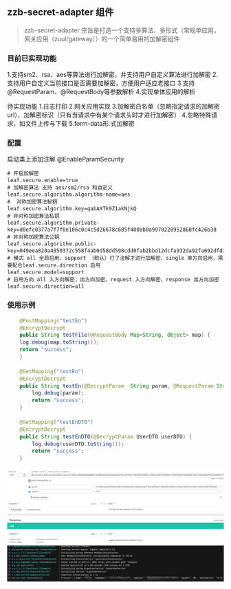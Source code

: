 ## zzb-secret-adapter 组件
> zzb-secret-adapter 宗旨是打造一个支持多算法、多形式（常规单应用，网关应用（zuul/gateway））的一个简单易用的加解密组件

### 目前已实现功能

1.支持sm2、rsa、aes等算法进行加解密，并支持用户自定义算法进行加解密
2.支持用户自定义当前接口是否需要加解密，方便用户适应老接口
3.支持@RequestParam、@RequestBody等参数解析
4.实现单体应用的解析

待实现功能
1.日志打印
2.网关应用实现
3.加解密白名单（忽略指定请求的加解密 url）、加解密标识（只有当请求中有某个请求头时才进行加解密）
4.忽略特殊请求，如文件上传与下载
5.form-data形.式加解密
### 配置
启动类上添加注解
@EnableParamSecurity

``` properties
# 开启加解密
leaf.secure.enable=true
# 加解密算法 支持 aes/sm2/rsa 和自定义
leaf.secure.algorithm.algorithm-name=aes
#  对称加密算法秘钥
leaf.secure.algorithm.key=qabAXTk9Z1akNjkQ
# 非对称加密算法私钥
leaf.secure.algorithm.private-key=d0efc0377a7f7f0e106c0c4c5d26678c685f400ab0a9970220952868fc426b38
# 非对称加密算法公钥
leaf.secure.algorithm.public-key=049eea820a4850372c558f4ab0d58dd598cdd0fab2bbd12dcfa932da92fa692dfd1f9be65d6d0a2e5ac4470130b473e6e1b34fa6aee57b9bb1b08f6c2da7a14c9a
# 模式 all 全局启用、support （默认）打了注解才进行加解密、single 单方向启用，需要配合leaf.secure.direction 启用
leaf.secure.model=support
# 启用方向 all 入方向解密，出方向加密、request 入方向解密、response 出方向加密
leaf.secure.direction=all
```

### 使用示例
``` java
    @PostMapping("testEn")
    @EncryptDecrypt
    public String testFile(@RequestBody Map<String, Object> map) {
    log.debug(map.toString());
    return "success";
    }

    @GetMapping("testEn")
    @EncryptDecrypt
    public String testEn(@DecryptParam  String param, @RequestParam String param1) {
        log.debug(param);
        return "success";
    }

    @GetMapping("testEnDTO")
    @EncryptDecrypt
    public String testEnDTO(@DecryptParam UserDTO userDTO) {
        log.debug(userDTO.toString());
        return "success";
    }
```
![img.png](img.png)
![img_1.png](img_1.png)
